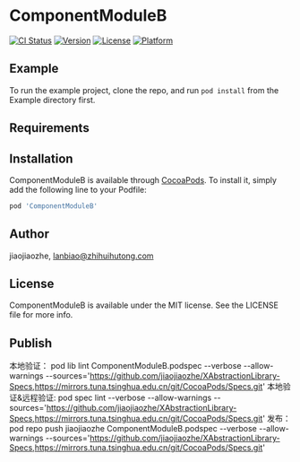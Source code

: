 # ComponentModuleB

[![CI Status](https://img.shields.io/travis/jiaojiaozhe/ComponentModuleB.svg?style=flat)](https://travis-ci.org/jiaojiaozhe/ComponentModuleB)
[![Version](https://img.shields.io/cocoapods/v/ComponentModuleB.svg?style=flat)](https://cocoapods.org/pods/ComponentModuleB)
[![License](https://img.shields.io/cocoapods/l/ComponentModuleB.svg?style=flat)](https://cocoapods.org/pods/ComponentModuleB)
[![Platform](https://img.shields.io/cocoapods/p/ComponentModuleB.svg?style=flat)](https://cocoapods.org/pods/ComponentModuleB)

## Example

To run the example project, clone the repo, and run `pod install` from the Example directory first.

## Requirements

## Installation

ComponentModuleB is available through [CocoaPods](https://cocoapods.org). To install
it, simply add the following line to your Podfile:

```ruby
pod 'ComponentModuleB'
```

## Author

jiaojiaozhe, lanbiao@zhihuihutong.com

## License  

ComponentModuleB is available under the MIT license. See the LICENSE file for more info.

## Publish
本地验证： pod lib lint ComponentModuleB.podspec --verbose --allow-warnings --sources='https://github.com/jiaojiaozhe/XAbstractionLibrary-Specs,https://mirrors.tuna.tsinghua.edu.cn/git/CocoaPods/Specs.git'
本地验证&远程验证: pod spec lint --verbose --allow-warnings --sources='https://github.com/jiaojiaozhe/XAbstractionLibrary-Specs,https://mirrors.tuna.tsinghua.edu.cn/git/CocoaPods/Specs.git'
发布：pod repo push jiaojiaozhe ComponentModuleB.podspec  --verbose --allow-warnings --sources='https://github.com/jiaojiaozhe/XAbstractionLibrary-Specs,https://mirrors.tuna.tsinghua.edu.cn/git/CocoaPods/Specs.git'
